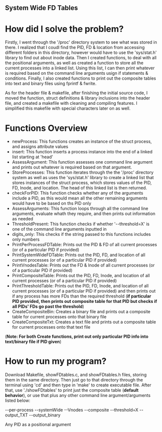 ## System Wide FD Tables

# How did I solve the problem?

Firstly, I went through the '/proc' directory system to see what was stored in there. I realized that I coudl find the PID, FD & location from accessing different folders in this directory, however would have to use the 'sys/stat.h' library to find out about inode data. Then I created functions, to deal with all the positional arguments, as well as created a function to store all the current processes into a linked list. Using this list, I can then print whatever is required based on the command line arguments usign if statements & conditions. Finally, I also created functions to print out the composite tables into text and binary files using fprintf & fwrite.

As for the header file & makefile, after finishing the initial source code, I moved the function, struct definitions & library inclusions into the header file, and created a makefile with cleaning and compiling features. I simplified this makefile with special characters later on as well.

# Functions Overview

- newProcess: This functions creates an instance of the struct process, and assigns attribute values
- insert: This function inserts a process instance into the end of a linked list starting at 'head'
- AssessArgument: This function assesses one command line argument and prints out whatever is required based on that argument.
- StoreProcesses: This function iterates through the the '/proc' directory system as well as uses the 'sys/stat.h' library to create a linked list that stores instances of the struct process, which stores values of the PID, FD, Inode, and location. The head of this linked list is then returned.
- checkForPID: This function checks whether any of the arguments include a PID, as this would mean all the other remaining arguments would have to be based on ths PID only
- AssessArguments: This function loops through all the command line arguments, evaluate whath they require, and then prints out information as needed
- ThresholdPresent: This function checks if whether '--threshold=X' is one of the command line arguments inputted in
- digits_only: This checks if the string passed to this functions includes only numbers
- PrintPerProcessFDTable: Prints out the PID & FD of all current processes (or of a particular PID if provided)
- PrintSystemWideFDTable: Prints out the PID, FD, and location of all current processes (or of a particular PID if provided)
- PrintVnodesTable: Prints out the FD & Inode of all current processes (or of a particular PID if provided)
- PrintCompositeTable: Prints out the PID, FD, Inode, and location of all current processes (or of a particular PID if provided)
- PrintThresholdTable: Prints out the PID, FD, Inode, and location of all current processes (or of a particular PID if provided) and then prints out if any process has more FDs than the required threshold (**if particular PID provided, then prints out composite table for that PID but checks if all PIDs' FDs go past the threshold**)
- CreateCompositeBin: Creates a binary file and prints out a composite table for current processes onto that binary file
- CreateCompositeTxt: Creates a text file and prints out a composite table for current processes onto that text file

(**Note: For both Create functions, print out only particular PID info into text/binary file if PID given**) 

# How to run my program?

Download Makefile, showFDtables.c, and showFDtables.h files, storing them in the same directory. Then just go to that directory through the terminal using 'cd' and then type in 'make' to create executable file. After that, use './showFDtables' to print just the composite table (**default behavior**), or use that plus any other command line argument/arguments listed below:

--per-process
--systemWide
--Vnodes
--composite
--threshold=X
--output_TXT
--output_binary

Any PID as a positional argument

